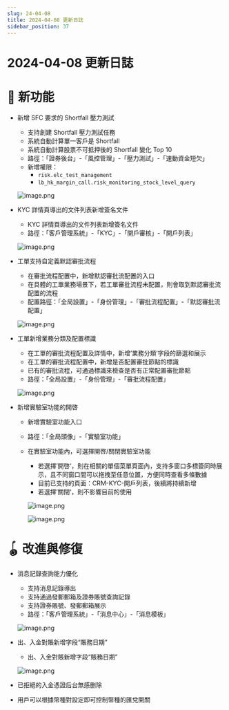 ```yaml
---
slug: 24-04-08
title: 2024-04-08 更新日誌
sidebar_position: 37
---
```



# 2024-04-08 更新日誌


# 🎉 新功能

- 新增 SFC 要求的 Shortfall 壓力測試
    - 支持創建 Shortfall 壓力測試任務
    - 系統自動計算單一客戶是 Shortfall
    - 系統自動計算股票不可抵押後的 Shortfall 變化 Top 10
    - 路徑：「證券後台」-「風控管理」-「壓力測試」-「速動資金短欠」
    - 新增權限：
        - `risk.elc_test_management`
        - `lb_hk_margin_call.risk_monitoring_stock_level_query`

    ![image.png](/assets/824e6d608b6a89dca6bb5b543e6c0d9a.png)

- KYC 詳情頁導出的文件列表新增簽名文件
    - KYC 詳情頁導出的文件列表新增簽名文件
    - 路徑：「客戶管理系統」-「KYC」-「開戶審核」-「開戶列表」

    ![image.png](/assets/849af7ae90f9b6085055dc8f01e22c99.png)

- 工單支持自定義默認審批流程
    - 在審批流程配置中，新增默認審批流配置的入口
    - 在具體的工單業務場景下，若工單審批流程未配置，則會取到默認審批流配置的流程
    - 配置路徑：「全局設置」-「身份管理」-「審批流程配置」-「默認審批流配置」

    ![image.png](/assets/336c0245705b684417ba0745bebaecd3.png)

- 工單新增業務分類及配置標識
    - 在工單的審批流程配置及詳情中，新增’業務分類‘字段的篩選和展示
    - 在工單的審批流程配置中，新增是否配置審批節點的標識
    - 已有的審批流程，可通過標識來檢查是否有正常配置審批節點
    - 路徑：「全局設置」-「身份管理」-「審批流程配置」

    ![image.png](/assets/6f414860ef4a32885d1900ae0beeaca7.png)

- 新增實驗室功能的開啓
    - 新增實驗室功能入口
    - 路徑：「全局頭像」-「實驗室功能」
    - 在實驗室功能內，可選擇開啓/關閉實驗室功能
        - 若選擇’開啓‘，則在相關的單個菜單頁面內，支持多窗口多標簽同時展示，且不同窗口間可以拖拽至任意位置，方便同時查看多條數據
        - 目前已支持的頁面：CRM-KYC-開戶列表，後續將持續新增
        - 若選擇’關閉‘，則不影響目前的使用

        ![image.png](/assets/a3e0b3f8bb349af3909423918856e156.png)


        ![image.png](/assets/6a6595f1c819db62a2c8ff2ce26b05a7.png)


# 🪀 改進與修復

- 消息記錄查詢能力優化
    - 支持消息記錄導出
    - 支持通過發郵郵箱及證券賬號查詢記錄
    - 支持證券賬號、發郵郵箱展示
    - 路徑：「客戶管理系統」-「消息中心」-「消息模板」

    ![image.png](/assets/bbe1e0a9a0c12bf1a3ac7d551d096c42.png)

- 出、入金對賬新增字段“賬務日期”
    - 出、入金對賬新增字段“賬務日期”

    ![image.png](/assets/e6f81a58b463148d43a2f15ed300f273.png)

- 已拒絕的入金憑證后台無感删除
- 用戶可以根據幣種對設定即可控制幣種的匯兌開關
